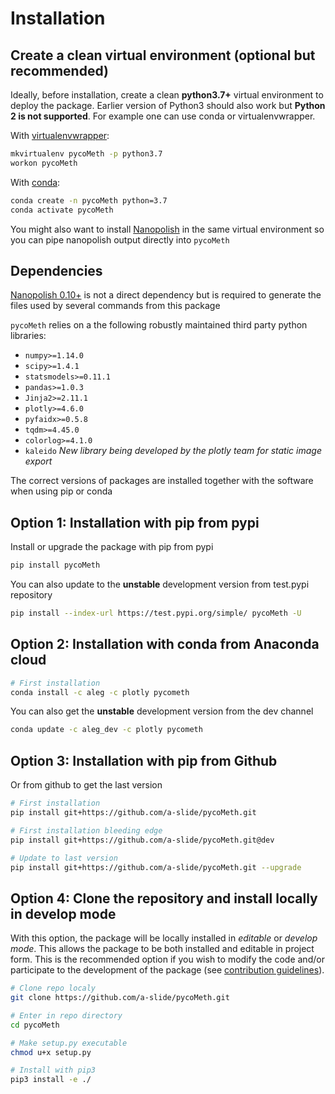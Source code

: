 # Installation

## Create a clean virtual environment (optional but recommended)

Ideally, before installation, create a clean **python3.7+** virtual environment to deploy the package.
Earlier version of Python3 should also work but **Python 2 is not supported**.
For example one can use conda or virtualenvwrapper.

With [virtualenvwrapper](https://virtualenvwrapper.readthedocs.io/en/latest/install.html):

```bash
mkvirtualenv pycoMeth -p python3.7
workon pycoMeth
```

With [conda](https://conda.io/projects/conda/en/latest/user-guide/install/index.html):

```bash
conda create -n pycoMeth python=3.7
conda activate pycoMeth
```

You might also want to install [Nanopolish](https://github.com/jts/nanopolish) in the same virtual environment so you can pipe nanopolish output directly into `pycoMeth`

## Dependencies

[Nanopolish 0.10+](https://github.com/jts/nanopolish) is not a direct dependency but is required to generate the files used by several commands from this package

`pycoMeth` relies on a the following robustly maintained third party python libraries:

* `numpy>=1.14.0`
* `scipy>=1.4.1`
* `statsmodels>=0.11.1`
* `pandas>=1.0.3`
* `Jinja2>=2.11.1`
* `plotly>=4.6.0`
* `pyfaidx>=0.5.8`
* `tqdm>=4.45.0`
* `colorlog>=4.1.0`
* `kaleido` *New library being developed by the plotly team for static image export*

The correct versions of packages are installed together with the software when using pip or conda

## Option 1: Installation with pip from pypi

Install or upgrade the package with pip from pypi

```bash
pip install pycoMeth
```

You can also update to the **unstable** development version from test.pypi repository

```bash
pip install --index-url https://test.pypi.org/simple/ pycoMeth -U
```

## Option 2: Installation with conda from Anaconda cloud


```bash
# First installation
conda install -c aleg -c plotly pycometh
```

You can also get the **unstable** development version from the dev channel

```bash
conda update -c aleg_dev -c plotly pycometh
```

## Option 3: Installation with pip from Github

Or from github to get the last version

```bash
# First installation
pip install git+https://github.com/a-slide/pycoMeth.git

# First installation bleeding edge
pip install git+https://github.com/a-slide/pycoMeth.git@dev

# Update to last version
pip install git+https://github.com/a-slide/pycoMeth.git --upgrade
```

## Option 4: Clone the repository and install locally in develop mode

With this option, the package will be locally installed in *editable* or *develop mode*. This allows the package to be both installed and editable in project form. This is the recommended option if you wish to modify the code and/or participate to the development of the package (see [contribution guidelines](contributing.md)).

```bash
# Clone repo localy
git clone https://github.com/a-slide/pycoMeth.git

# Enter in repo directory
cd pycoMeth

# Make setup.py executable
chmod u+x setup.py

# Install with pip3
pip3 install -e ./
```
